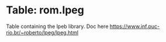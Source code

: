 # Table: rom.lpeg

Table containing the lpeb library. Doc here https://www.inf.puc-rio.br/~roberto/lpeg/lpeg.html

